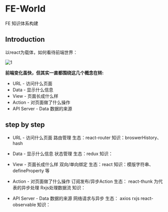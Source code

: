 # FE-World

FE 知识体系构建

## Introduction

以react为载体，如何看待前端世界：

![1](https://camo.githubusercontent.com/21740ab2fdb2ba1504678bfddf39ab9943adfa39/68747470733a2f2f6f732e616c697061796f626a656374732e636f6d2f726d73706f7274616c2f506b4a564957464a62705a63776d532e706e67)

**前端变化虽快，但其实一直都围绕这几个概念在转:**
- URL - 访问什么页面
- Data - 显示什么信息
- View - 页面长成什么样
- Action - 对页面做了什么操作
- API Server - Data 数据的来源

## step by step

- URL - 访问什么页面
路由管理
生态：react-router
知识：broswerHistory、hash

- Data - 显示什么信息
状态管理
生态：redux
知识：

- View - 页面长成什么样
双向/单向绑定
生态：react
知识：模版字符串、defineProperty 等

- Action - 对页面做了什么操作
订阅发布/异步Action
生态： react-thunk 为代表的异步处理  Rxjs处理数据流
知识：

- API Server - Data 数据的来源
网络请求与异步
生态： axios rxjs react-observable
知识：
